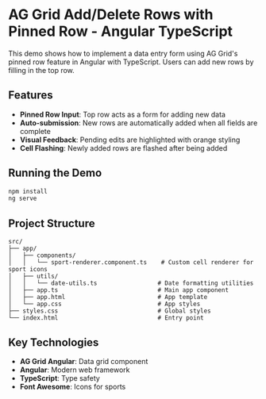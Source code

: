 # AG Grid Add/Delete Rows with Pinned Row - Angular TypeScript

This demo shows how to implement a data entry form using AG Grid's pinned row feature in Angular with TypeScript. Users can add new rows by filling in the top row.

## Features

- **Pinned Row Input**: Top row acts as a form for adding new data
- **Auto-submission**: New rows are automatically added when all fields are complete
- **Visual Feedback**: Pending edits are highlighted with orange styling
- **Cell Flashing**: Newly added rows are flashed after being added

## Running the Demo

```bash
npm install
ng serve
```

## Project Structure

```
src/
├── app/
│   ├── components/
│   │   └── sport-renderer.component.ts    # Custom cell renderer for sport icons
│   ├── utils/
│   │   └── date-utils.ts                 # Date formatting utilities
│   ├── app.ts                            # Main app component
│   ├── app.html                          # App template
│   └── app.css                           # App styles
├── styles.css                            # Global styles
└── index.html                            # Entry point
```

## Key Technologies

- **AG Grid Angular**: Data grid component
- **Angular**: Modern web framework
- **TypeScript**: Type safety
- **Font Awesome**: Icons for sports
